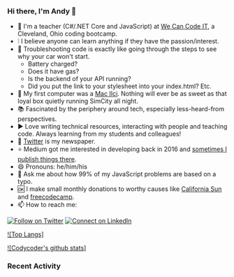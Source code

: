 ### Hi there, I'm Andy 👋

<!--
**Codycoder/Codycoder** is a ✨ _special_ ✨ repository because its `README.md` (this file) appears on your GitHub profile.
-->

- 💾   I'm a teacher (C#/.NET Core and JavaScript) at [We Can Code IT](https://wecancodeit.org/), a Cleveland, Ohio coding bootcamp.  
- ❕   I believe anyone can learn anything if they have the passion/interest.
- 🚗   Troubleshooting code is exactly like going through the steps to see why your car won't start. 
    - Battery charged?
    - Does it have gas? 
    - Is the backend of your API running? 
    - Did you put the link to your stylesheet into your index.html? Etc. 
- 📼   My first computer was a [Mac IIci](https://lowendmac.com/1989/mac-iici/). Nothing will ever be as sweet as that loyal box quietly running SimCity all night. 
- 📚   Fascinated by the periphery around tech, especially less-heard-from perspectives. 
- ▶️   Love writing technical resources, interacting with people and teaching code. Always learning from my students and colleagues! 
- 📰   [Twitter](https://twitter.com/AndyKohler1) is my newspaper. 
- ⭐   Medium got me interested in developing back in 2016 and [sometimes I publish things there](https://medium.com/@akohler). 
- 😄   Pronouns: he/him/his
- 💬   Ask me about how 99% of my JavaScript problems are based on a typo. 
- 🆗   I make small monthly donations to worthy causes like [California Sun](https://www.californiasun.co/) and [freecodecamp](https://www.freecodecamp.org/).
- 📫   How to reach me:

[![Follow on Twitter](https://img.shields.io/badge/--twitter?label=Twitter&logo=Twitter&style=social)](https://twitter.com/AndyKohler1) [![Connect on LinkedIn](https://img.shields.io/badge/--linkedin?label=LinkedIn&logo=LinkedIn&style=social)](https://www.linkedin.com/in/andykohler)

[![Top Langs]](https://github-readme-stats.vercel.app/api/top-langs/?username=Codycoder&layout=compact)

[![Codycoder's github stats]](https://github-readme-stats.vercel.app/api?username=Codycoder&count_private=true&show_icons=true&theme=blue-green)

### Recent Activity

<!--START_SECTION:activity-->
<!--END_SECTION:activity-->
